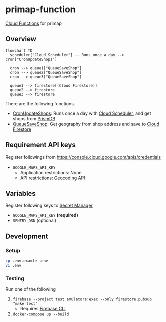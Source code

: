 # primap-function
[Cloud Functions](https://cloud.google.com/functions) for primap

## Overview
```mermaid
flowchart TD
  scheduler["Cloud Scheduler"] -- Runs once a day --> cron["CronUpdateShops"]

  cron --> queue1["QueueSaveShop"]
  cron --> queue2["QueueSaveShop"]
  cron --> queue3["QueueSaveShop"]

  queue1 --> firestore[(Cloud Firestore)]
  queue2 --> firestore
  queue3 --> firestore
```

There are the following functions.

* [CronUpdateShops](handler_cron_update_shops.go): Runs once a day with [Cloud Scheduler](https://cloud.google.com/scheduler), and get shops from [PrismDB](https://prismdb.takanakahiko.me/)
* [QueueSaveShop](handler_queue_save_shop.go): Get geography from shop address and save to [Cloud Firestore](https://firebase.google.com/docs/firestore)

## Requirement API keys
Register followings from https://console.cloud.google.com/apis/credentials

* `GOOGLE_MAPS_API_KEY`
  * Application restrictions: None
  * API restrictions: Geocoding API
  
## Variables
Register following keys to [Secret Manager](https://cloud.google.com/secret-manager)

* `GOOGLE_MAPS_API_KEY` **(required)**
* `SENTRY_DSN` (optional)

## Development
### Setup
```bash
cp .env.examle .env
vi .env
```

### Testing
Run one of the following

1. `firebase --project test emulators:exec --only firestore,pubsub "make test"`
    * Requires [Firebase CLI](https://firebase.google.com/docs/cli)
2. `docker-compose up --build`
